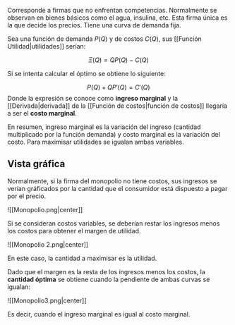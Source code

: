 
Corresponde a firmas que no enfrentan competencias. Normalmente se observan en bienes básicos como el agua, insulina, etc. Esta firma única es la que decide los precios. Tiene una curva de demanda fija. 

Sea una función de demanda $P(Q)$ y de costos $C(Q)$, sus [[Función Utilidad|utilidades]] serían: 

$$\Xi(Q) = QP(Q) - C(Q)$$ 

Si se intenta calcular el óptimo se obtiene lo siguiente: 

$$P(Q) + QP'(Q) = C'(Q)$$ 
Donde la expresión se conoce como **ingreso marginal** y la [[Derivada|derivada]] de la [[Función de costos|función de costos]] llegaría a ser el **costo marginal**. 

En resumen, ingreso marginal es la variación del ingreso (cantidad multiplicado por la función demanda) y costo marginal es la variación del costo. Para maximisar utilidades se igualan ambas variables. 

## Vista gráfica 

Normalmente, si la firma del monopolio no tiene costos, sus ingresos se verían gráficados por la cantidad que el consumidor está dispuesto a pagar por el precio.

![[Monopolio.png|center]]

Si se consideran costos variables, se deberían restar los ingresos menos los costos para obtener el margen de utilidad. 

![[Monopolio 2.png|center]]


En este caso, la cantidad a maximisar es la utilidad. 

Dado que el margen es la resta de los ingresos menos los costos, la **cantidad óptima** se obtiene cuando la pendiente de ambas curvas se igualan:

![[Monopolio3.png|center]]

Es decir, cuando el ingreso marginal es igual al costo marginal. 